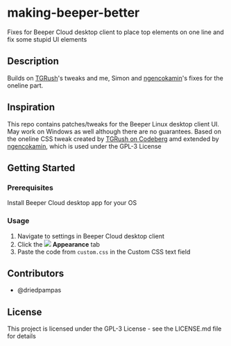 # making-beeper-better

Fixes for Beeper Cloud desktop client to place top elements on one line and fix some stupid UI elements

## Description

Builds on [TGRush](https://codeberg.org/TGRush)'s tweaks and me, Simon and [ngencokamin](https://github.com/ngencokamin)'s fixes for the oneline part.

## Inspiration

This repo contains patches/tweaks for the Beeper Linux desktop client UI. May work on Windows as well although there are no guarantees.
Based on the oneline CSS tweak created by [TGRush on Codeberg](https://codeberg.org/TGRush/beeper-tweaks/src/branch/main/header-online.css) amd extended by [ngencokamin](https://github.com/ngencokamin), which is used under the GPL-3 License

## Getting Started

### Prerequisites 

Install Beeper Cloud desktop app for your OS

### Usage

1. Navigate to settings in Beeper Cloud desktop client
2. Click the **![](https://i.ibb.co/y5jFp49/path2.png) Appearance** tab
3. Paste the code from `custom.css` in the Custom CSS text field

## Contributors

- @driedpampas

## License

This project is licensed under the GPL-3 License - see the LICENSE.md file for details

